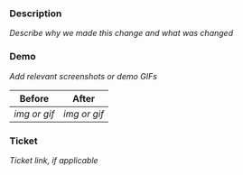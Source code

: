 ### Description

_Describe why we made this change and what was changed_

### Demo

_Add relevant screenshots or demo GIFs_

| Before | After |
| --- | --- |
| *img or gif* | *img or gif* |

### Ticket

_Ticket link, if applicable_